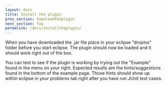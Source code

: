 ```yaml
---
layout: docs
title: Install the plugin
prev_section: downloadtheplugin
next_section: faq
permalink: /docs/installtheplugin/
---
```

When you have downloaded the .jar file place in your eclipse "dropins" folder
before you start eclipse. The plugin should now be loaded and it should work
right out of the box.

You can test to see if the plugin is working by trying out the "Example" found
in the menu on your right. Expected results are the hints/suggestions found in
the bottom of the example page. Those hints should show up within eclipse in your
problems tab right after you have run JUnit test cases.
